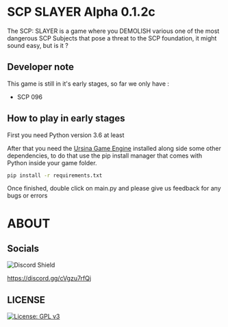 # SCP SLAYER Alpha 0.1.2c
The SCP: SLAYER is a game where you DEMOLISH various one of the most dangerous SCP Subjects that pose a threat to the SCP foundation, it might sound easy, but is it ?
## Developer note
This game is still in it's early stages, so far we only have :
- SCP 096

## How to play in early stages
First you need Python version 3.6 at least

After that you need the [Ursina Game Engine](https://www.ursinaengine.org/) installed along side some other dependencies, to do that use the pip install manager that comes with Python inside your game folder.
```bash
pip install -r requirements.txt
```
Once finished, double click on main.py and please give us feedback for any bugs or errors

# ABOUT
## Socials
![Discord Shield](https://dcbadge.limes.pink/api/server/https://discord.gg/cVgzu7rfQj) 

https://discord.gg/cVgzu7rfQj
## LICENSE
[![License: GPL v3](https://img.shields.io/badge/License-GPLv3-blue.svg)](https://www.gnu.org/licenses/gpl-3.0)
